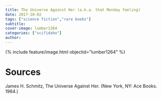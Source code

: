 ```yaml
---
title: The Universe Against Her (a.k.a. that Monday feeling)
date: 2017-10-02
tags: ["science fiction","rare books"]
subtitle: 
cover-image: lumber1264
categories: ["scifidaho"]
author: 
---
```


{% include feature/image.html objectid="lumber1264" %}

# Sources

James H. Schmitz, The Universe Against Her. (New York, NY: Ace Books. 1964.)